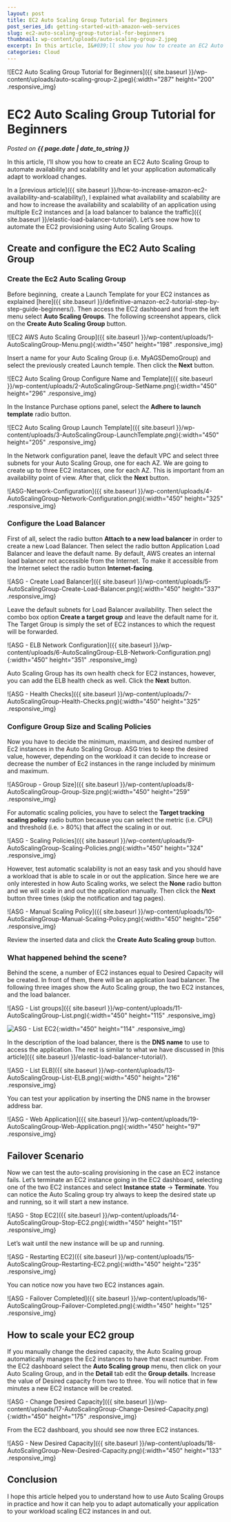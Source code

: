 ```yaml
---
layout: post
title: EC2 Auto Scaling Group Tutorial for Beginners
post_series_id: getting-started-with-amazon-web-services
slug: ec2-auto-scaling-group-tutorial-for-beginners
thumbnail: wp-content/uploads/auto-scaling-group-2.jpeg
excerpt: In this article, I&#039;ll show you how to create an EC2 Auto Scaling Group to automate the availability and scalability of your EC2 instances.
categories: Cloud
---
```


![EC2 Auto Scaling Group Tutorial for Beginners]({{ site.baseurl }}/wp-content/uploads/auto-scaling-group-2.jpeg){:width="287" height="200" .responsive_img}

# EC2 Auto Scaling Group Tutorial for Beginners
_Posted on **{{ page.date | date_to_string }}**_

In this article, I’ll show you how to create an EC2 Auto Scaling Group to automate availability and scalability and let your application automatically adapt to workload changes.

In a [previous article]({{ site.baseurl }}/how-to-increase-amazon-ec2-availability-and-scalability/), I explained what availability and scalability are and how to increase the availability and scalability of an application using multiple Ec2 instances and [a load balancer to balance the traffic]({{ site.baseurl }}/elastic-load-balancer-tutorial/). Let’s see now how to automate the EC2 provisioning using Auto Scaling Groups.

## Create and configure the EC2 Auto Scaling Group

### Create the Ec2 Auto Scaling Group

Before beginning,  create a Launch Template for your EC2 instances as explained [here]({{ site.baseurl }}/definitive-amazon-ec2-tutorial-step-by-step-guide-beginners/). Then access the EC2 dashboard and from the left menu select **Auto Scaling Groups**. The following screenshot appears, click on the **Create Auto Scaling Group** button.

![EC2 AWS Auto Scaling Group]({{ site.baseurl }}/wp-content/uploads/1-AutoScalingGroup-Menu.png){:width="450" height="198" .responsive_img}

Insert a name for your Auto Scaling Group (i.e. MyAGSDemoGroup) and select the previously created Launch temple. Then click the **Next** button.

![EC2 Auto Scaling Group Configure Name and Template]({{ site.baseurl }}/wp-content/uploads/2-AutoScalingGroup-SetName.png){:width="450" height="296" .responsive_img}

In the Instance Purchase options panel, select the **Adhere to launch template** radio button.

![EC2 Auto Scaling Group Launch Template]({{ site.baseurl }}/wp-content/uploads/3-AutoScalingGroup-LaunchTemplate.png){:width="450" height="205" .responsive_img}

In the Network configuration panel, leave the default VPC and select three subnets for your Auto Scaling Group, one for each AZ. We are going to create up to three EC2 instances, one for each AZ. This is important from an availability point of view. After that, click the **Next** button.

![ASG-Network-Configuration]({{ site.baseurl }}/wp-content/uploads/4-AutoScalingGroup-Network-Configuration.png){:width="450" height="325" .responsive_img}

### Configure the Load Balancer

First of all, select the radio button **Attach to a new load balancer** in order to create a new Load Balancer. Then select the radio button Application Load Balancer and leave the default name. By default, AWS creates an internal load balancer not accessible from the Internet. To make it accessible from the Internet select the radio button **Internet-facing**.

![ASG - Create Load Balancer]({{ site.baseurl }}/wp-content/uploads/5-AutoScalingGroup-Create-Load-Balancer.png){:width="450" height="337" .responsive_img}

Leave the default subnets for Load Balancer availability. Then select the combo box option **Create a target group** and leave the default name for it. The Target Group is simply the set of EC2 instances to which the request will be forwarded.

![ASG - ELB Network Configuration]({{ site.baseurl }}/wp-content/uploads/6-AutoScalingGroup-ELB-Network-Configuration.png){:width="450" height="351" .responsive_img}

Auto Scaling Group has its own health check for EC2 instances, however, you can add the ELB health check as well. Click the **Next** button.

![ASG - Health Checks]({{ site.baseurl }}/wp-content/uploads/7-AutoScalingGroup-Health-Checks.png){:width="450" height="325" .responsive_img}

### Configure Group Size and Scaling Policies

Now you have to decide the minimum, maximum, and desired number of Ec2 instances in the Auto Scaling Group. ASG tries to keep the desired value, however, depending on the workload it can decide to increase or decrease the number of Ec2 instances in the range included by minimum and maximum.

![ASGroup - Group Size]({{ site.baseurl }}/wp-content/uploads/8-AutoScalingGroup-Group-Size.png){:width="450" height="259" .responsive_img}

For automatic scaling policies, you have to select the **Target tracking scaling policy** radio button because you can select the metric (i.e. CPU) and threshold (i.e. > 80%) that affect the scaling in or out.

![ASG - Scaling Policies]({{ site.baseurl }}/wp-content/uploads/9-AutoScalingGroup-Scaling-Policies.png){:width="450" height="324" .responsive_img}

However, test automatic scalability is not an easy task and you should have a workload that is able to scale in or out the application. Since here we are only interested in how Auto Scaling works, we select the **None** radio button and we will scale in and out the application manually. Then click the **Next** button three times (skip the notification and tag pages).

![ASG - Manual Scaling Policy]({{ site.baseurl }}/wp-content/uploads/10-AutoScalingGroup-Manual-Scaling-Policy.png){:width="450" height="256" .responsive_img}

Review the inserted data and click the **Create Auto Scaling group** button.

### What happened behind the scene?

Behind the scene, a number of EC2 instances equal to Desired Capacity will be created. In front of them, there will be an application load balancer. The following three images show the Auto Scaling group, the two EC2 instances, and the load balancer.

![ASG - List groups]({{ site.baseurl }}/wp-content/uploads/11-AutoScalingGroup-List.png){:width="450" height="115" .responsive_img}

![ASG - List EC2](cwp-content/uploads/12-AutoScalingGroup-Show-EC2.png){:width="450" height="114" .responsive_img}

In the description of the load balancer, there is the **DNS name** to use to access the application. The rest is similar to what we have discussed in [this article]({{ site.baseurl }}/elastic-load-balancer-tutorial/).

![ASG - List ELB]({{ site.baseurl }}/wp-content/uploads/13-AutoScalingGroup-List-ELB.png){:width="450" height="216" .responsive_img}

You can test your application by inserting the DNS name in the browser address bar.

![ASG - Web Application]({{ site.baseurl }}/wp-content/uploads/19-AutoScalingGroup-Web-Application.png){:width="450" height="97" .responsive_img}

## Failover Scenario

Now we can test the auto-scaling provisioning in the case an EC2 instance fails. Let’s terminate an EC2 instance going in the EC2 dashboard, selecting one of the two EC2 instances and select **Instance state** -> **Terminate**. You can notice the Auto Scaling group try always to keep the desired state up and running, so it will start a new instance.

![ASG - Stop EC2]({{ site.baseurl }}/wp-content/uploads/14-AutoScalingGroup-Stop-EC2.png){:width="450" height="151" .responsive_img}

Let’s wait until the new instance will be up and running.

![ASG - Restarting EC2]({{ site.baseurl }}/wp-content/uploads/15-AutoScalingGroup-Restarting-EC2.png){:width="450" height="235" .responsive_img}

You can notice now you have two EC2 instances again.

![ASG - Failover Completed]({{ site.baseurl }}/wp-content/uploads/16-AutoScalingGroup-Failover-Completed.png){:width="450" height="125" .responsive_img}

## How to scale your EC2 group

If you manually change the desired capacity, the Auto Scaling group automatically manages the Ec2 instances to have that exact number. From the EC2 dashboard select the **Auto Scaling group** menu, then click on your Auto Scaling Group, and in the **Detail** tab edit the **Group details**. Increase the value of Desired capacity from two to three. You will notice that in few minutes a new EC2 instance will be created.

![ASG - Change Desired Capacity]({{ site.baseurl }}/wp-content/uploads/17-AutoScalingGroup-Change-Desired-Capacity.png){:width="450" height="175" .responsive_img}

From the EC2 dashboard, you should see now three EC2 instances.

![ASG - New Desired Capacity]({{ site.baseurl }}/wp-content/uploads/18-AutoScalingGroup-New-Desired-Capacity.png){:width="450" height="133" .responsive_img}

## Conclusion

I hope this article helped you to understand how to use Auto Scaling Groups in practice and how it can help you to adapt automatically your application to your workload scaling EC2 instances in and out.